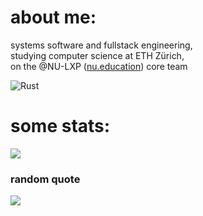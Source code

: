 # about me:
systems software and fullstack engineering, <br>studying computer science at ETH Zürich,<br>on the @NU-LXP ([nu.education](https://nu.education)) core team

![Rust](https://img.shields.io/badge/rust-%23000000.svg?style=for-the-badge&logo=rust&logoColor=white)

# some stats:
![](https://github-readme-streak-stats.herokuapp.com/?user=d3psi&theme=dark&hide_border=true)<br/>

### random quote
![](https://quotes-github-readme.vercel.app/api?type=horizontal&theme=radical)
